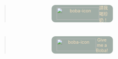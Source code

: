 <blockquote><style data-styled="true" data-styled-version="5.3.3">.eDynhg{display:-webkit-box;display:-webkit-flex;display:-ms-flexbox;display:flex;-webkit-align-items:center;-webkit-box-align:center;-ms-flex-align:center;align-items:center;-webkit-box-pack:center;-webkit-justify-content:center;-ms-flex-pack:center;justify-content:center;width:164px;height:40px;padding:8px 16px;-webkit-backdrop-filter:blur(20px);backdrop-filter:blur(20px);border-radius:12px;color:white;-webkit-text-decoration:none !important;text-decoration:none !important;}/*!sc*/
.eDynhg:hover{-webkit-text-decoration:none !important;text-decoration:none !important;}/*!sc*/
data-styled.g160[id="sc-1ykasxb-0"]{content:"eDynhg,"}/*!sc*/
</style><center><a style="background-color:#A0ADA6;color:#F8E0BE;border:none" href="https://taiwanese_eirin.bobaboba.me" target="_blank" class="sc-1ykasxb-0 eDynhg"><img height="100%" src="https://s3.ap-southeast-1.amazonaws.com/media.anyonelab.com/images/boba/boba-embed-icon.png" alt="boba-icon"/><div style="flex:1;text-align:center">請我喝珍奶！</div></a></center></blockquote>

<br/>

<blockquote><style data-styled="true" data-styled-version="5.3.3">.eDynhg{display:-webkit-box;display:-webkit-flex;display:-ms-flexbox;display:flex;-webkit-align-items:center;-webkit-box-align:center;-ms-flex-align:center;align-items:center;-webkit-box-pack:center;-webkit-justify-content:center;-ms-flex-pack:center;justify-content:center;width:164px;height:40px;padding:8px 16px;-webkit-backdrop-filter:blur(20px);backdrop-filter:blur(20px);border-radius:12px;color:white;-webkit-text-decoration:none !important;text-decoration:none !important;}/*!sc*/
.eDynhg:hover{-webkit-text-decoration:none !important;text-decoration:none !important;}/*!sc*/
data-styled.g160[id="sc-1ykasxb-0"]{content:"eDynhg,"}/*!sc*/
</style><center><a style="background-color:#A0ADA6;color:#F8E0BE;border:none" href="https://taiwanese_eirin.bobaboba.me" target="_blank" class="sc-1ykasxb-0 eDynhg"><img height="100%" src="https://s3.ap-southeast-1.amazonaws.com/media.anyonelab.com/images/boba/boba-embed-icon.png" alt="boba-icon"/><div style="flex:1;text-align:center">Give me a Boba!</div></a></center></blockquote>
